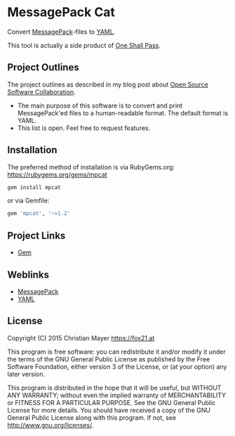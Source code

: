 # MessagePack Cat

Convert [MessagePack](http://msgpack.org/)-files to [YAML](http://yaml.org/).

This tool is actually a side product of [One Shall Pass](https://github.com/TheFox/osp).

## Project Outlines

The project outlines as described in my blog post about [Open Source Software Collaboration](https://blog.fox21.at/2019/02/21/open-source-software-collaboration.html).

- The main purpose of this software is to convert and print MessagePack'ed files to a human-readable format. The default format is YAML.
- This list is open. Feel free to request features.

## Installation

The preferred method of installation is via RubyGems.org:
https://rubygems.org/gems/mpcat

```bash
gem install mpcat
```

or via Gemfile:

```ruby
gem 'mpcat', '~>1.2'
```

## Project Links

- [Gem](https://rubygems.org/gems/mpcat)

## Weblinks

- [MessagePack](http://msgpack.org/)
- [YAML](http://yaml.org/)

## License

Copyright (C) 2015 Christian Mayer <https://fox21.at>

This program is free software: you can redistribute it and/or modify it under the terms of the GNU General Public License as published by the Free Software Foundation, either version 3 of the License, or (at your option) any later version.

This program is distributed in the hope that it will be useful, but WITHOUT ANY WARRANTY; without even the implied warranty of MERCHANTABILITY or FITNESS FOR A PARTICULAR PURPOSE. See the GNU General Public License for more details. You should have received a copy of the GNU General Public License along with this program. If not, see <http://www.gnu.org/licenses/>.

